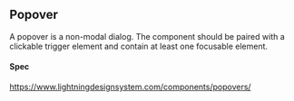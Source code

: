 
## Popover

A popover is a non-modal dialog. The component should be paired with a clickable trigger element and contain at least one focusable element.

#### Spec
https://www.lightningdesignsystem.com/components/popovers/
